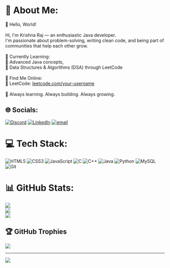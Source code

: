 # 💫 About Me:
👋 Hello, World!<br><br>Hi, I'm Krishna Raj — an enthusiastic Java developer.<br>I'm passionate about problem-solving, writing clean code, and being part of communities that help each other grow.  <br><br>🧠 Currently Learning:<br>🧩 Advanced Java concepts,<br>🧩 Data Structures & Algorithms (DSA) through LeetCode<br><br>🎯 Find Me Online:<br>🧩 LeetCode: [leetcode.com/your-username](https://leetcode.com/your-username)<br><br>🌱 Always learning. Always building. Always growing.<br>


## 🌐 Socials:
[![Discord](https://img.shields.io/badge/Discord-%237289DA.svg?logo=discord&logoColor=white)](https://discord.gg/https://discord.gg/jZTS62sb) [![LinkedIn](https://img.shields.io/badge/LinkedIn-%230077B5.svg?logo=linkedin&logoColor=white)](https://linkedin.com/in/https://www.linkedin.com/in/krishna-raj-b-680763340/) [![email](https://img.shields.io/badge/Email-D14836?logo=gmail&logoColor=white)](mailto:bkr.2007@yahoo.com) 

# 💻 Tech Stack:
![HTML5](https://img.shields.io/badge/html5-%23E34F26.svg?style=for-the-badge&logo=html5&logoColor=white) ![CSS3](https://img.shields.io/badge/css3-%231572B6.svg?style=for-the-badge&logo=css3&logoColor=white) ![JavaScript](https://img.shields.io/badge/javascript-%23323330.svg?style=for-the-badge&logo=javascript&logoColor=%23F7DF1E) ![C](https://img.shields.io/badge/c-%2300599C.svg?style=for-the-badge&logo=c&logoColor=white) ![C++](https://img.shields.io/badge/c++-%2300599C.svg?style=for-the-badge&logo=c%2B%2B&logoColor=white) ![Java](https://img.shields.io/badge/java-%23ED8B00.svg?style=for-the-badge&logo=openjdk&logoColor=white) ![Python](https://img.shields.io/badge/python-3670A0?style=for-the-badge&logo=python&logoColor=ffdd54) ![MySQL](https://img.shields.io/badge/mysql-4479A1.svg?style=for-the-badge&logo=mysql&logoColor=white) ![Git](https://img.shields.io/badge/git-%23F05033.svg?style=for-the-badge&logo=git&logoColor=white)
# 📊 GitHub Stats:
![](https://github-readme-stats.vercel.app/api?username=KrishnaX12&theme=dark&hide_border=false&include_all_commits=false&count_private=false)<br/>
![](https://nirzak-streak-stats.vercel.app/?user=KrishnaX12&theme=dark&hide_border=false)<br/>
![](https://github-readme-stats.vercel.app/api/top-langs/?username=KrishnaX12&theme=dark&hide_border=false&include_all_commits=false&count_private=false&layout=compact)

## 🏆 GitHub Trophies
![](https://github-profile-trophy.vercel.app/?username=KrishnaX12&theme=radical&no-frame=false&no-bg=true&margin-w=4)

---
[![](https://visitcount.itsvg.in/api?id=KrishnaX12&icon=0&color=0)](https://visitcount.itsvg.in)

<!-- Proudly created with GPRM ( https://gprm.itsvg.in ) -->
